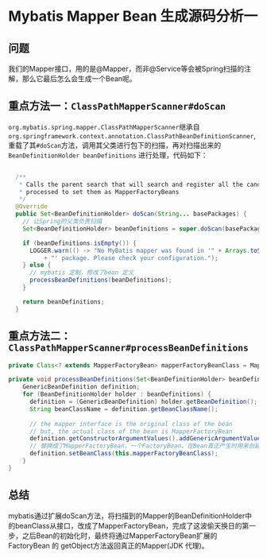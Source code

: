 # Mybatis Mapper Bean 生成源码分析一

## 问题

我们的Mapper接口，用的是@Mapper，而非@Service等会被Spring扫描的注解，那么它最后怎么会生成一个Bean呢。

## 重点方法一：`ClassPathMapperScanner#doScan`

`org.mybatis.spring.mapper.ClassPathMapperScanner`继承自`org.springframework.context.annotation.ClassPathBeanDefinitionScanner`,重载了其`#doScan`方法，调用其父类进行包下的扫描，再对扫描出来的`BeanDefinitionHolder beanDefinitions` 进行处理，代码如下：

```java

  /**
   * Calls the parent search that will search and register all the candidates. Then the registered objects are post
   * processed to set them as MapperFactoryBeans
   */
  @Override
  public Set<BeanDefinitionHolder> doScan(String... basePackages) {
    // 让Spring的父类负责扫描
    Set<BeanDefinitionHolder> beanDefinitions = super.doScan(basePackages);

    if (beanDefinitions.isEmpty()) {
      LOGGER.warn(() -> "No MyBatis mapper was found in '" + Arrays.toString(basePackages)
          + "' package. Please check your configuration.");
    } else {
      // mybatis 定制，修改了bean 定义
      processBeanDefinitions(beanDefinitions);
    }

    return beanDefinitions;
  }

```

## 重点方法二：`ClassPathMapperScanner#processBeanDefinitions`

```java
private Class<? extends MapperFactoryBean> mapperFactoryBeanClass = MapperFactoryBean.class;

private void processBeanDefinitions(Set<BeanDefinitionHolder> beanDefinitions) {
    GenericBeanDefinition definition;
    for (BeanDefinitionHolder holder : beanDefinitions) {
      definition = (GenericBeanDefinition) holder.getBeanDefinition();
      String beanClassName = definition.getBeanClassName();
        
      // the mapper interface is the original class of the bean
      // but, the actual class of the bean is MapperFactoryBean
      definition.getConstructorArgumentValues().addGenericArgumentValue(beanClassName); 
      // 替换成了MapperFactoryBean，一个FactoryBean，在Bean真正产生时用来创建Bean的工厂
      definition.setBeanClass(this.mapperFactoryBeanClass);
    }
}
```

## 总结

mybatis通过扩展doScan方法，将扫描到的Mapper的BeanDefinitionHolder中的beanClass从接口，改成了MapperFactoryBean，完成了这波偷天换日的第一步，之后Bean的初始化时，最终将通过MapperFactoryBean扩展的FactoryBean 的 getObject方法返回真正的Mapper(JDK 代理)。

